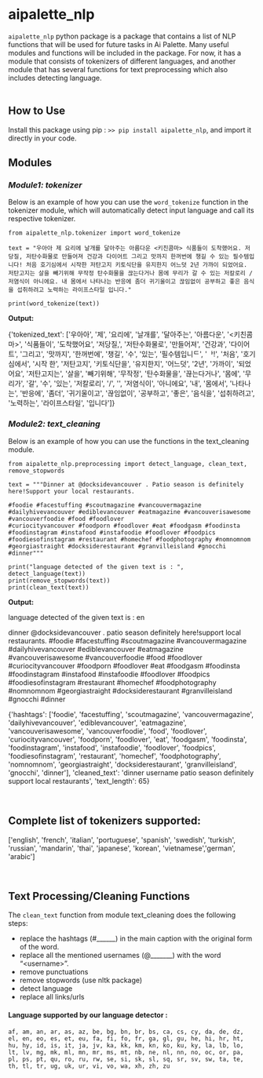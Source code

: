 # aipalette_nlp
```aipalette_nlp``` python package is a package that contains a list of NLP functions that will be used for future tasks in Ai Palette. Many useful modules and functions will be included in the package. For now, it has a module that consists of tokenizers of different languages, and another module that has several functions for text preprocessing which also includes detecting language.  
<br>

## How to Use
Install this package using pip : `>> pip install aipalette_nlp`, and import it directly in your code.
<br>
        
## Modules 
    
### *Module1: tokenizer*    
Below is an example of how you can use the ```word_tokenize``` function in the tokenizer module, which will automatically detect input language and call its respective tokenizer.

```  
from aipalette_nlp.tokenizer import word_tokenize

text = "우아아 제 요리에 날개를 달아주는 아름다운 <키친콤마> 식품들이 도착했어요. 저당질, 저탄수화물로 만들어져 건강과 다이어트 그리고 맛까지 한꺼번에 챙길 수 있는 필수템입니다! 처음 호기심에서 시작한 저탄고지 키토식단을 유지한지 어느덧 2년 가까이 되었어요. 저탄고지는 살을 빼기위해 무작정 탄수화물을 끊는다거나 몸에 무리가 갈 수 있는 저칼로리 / 저염식이 아니에요. 내 몸에서 나타나는 반응에 좀더 귀기울이고 끊임없이 공부하고 좋은 음식을 섭취하려고 노력하는 라이프스타일 입니다."  

print(word_tokenize(text)) 
```
**Output:**

{'tokenized_text': ['우아아', '제', '요리에', '날개를', '달아주는', '아름다운', '<키친콤마>', '식품들이', '도착했어요', '저당질,', '저탄수화물로', '만들어져', '건강과', '다이어트', '그리고', '맛까지', '한꺼번에', '챙길', '수', '있는', '필수템입니ᄃ', 'ᅡ!', '처음', '호기심에서', '시작 한', '저탄고지', '키토식단을', '유지한지', '어느덧', '2년', '가까이', '되었어요', '저탄고지는', '살을', '빼기위해', '무작정', '탄수화물을', '끊는다거나', '몸에', '무리가', '갈', '수', '있는', '저칼로리', '/', '', '저염식이', '아니에요', '내', '몸에서', '나타나는', '반응에', '좀더', '귀기울이고', '끊임없이', '공부하고', '좋은', '음식을', '섭취하려고', '노력하는', '라이프스타일', '입니다']}

### *Module2: text_cleaning* 
Below is an example of how you can use the functions in the text_cleaning module.    
```
from aipalette_nlp.preprocessing import detect_language, clean_text, remove_stopwords

text = """Dinner at @docksidevancouver . Patio season is definitely here!Support your local restaurants.

#foodie #facestuffing #scoutmagazine #vancouvermagazine #dailyhivevancouver #ediblevancouver #eatmagazine #vancouverisawesome #vancouverfoodie #food #foodlover
#curiocityvancouver #foodporn #foodlover #eat #foodgasm #foodinsta #foodinstagram #instafood #instafoodie #foodlover #foodpics  #foodiesofinstagram #restaurant #homechef #foodphotography #nomnomnom #georgiastraight #docksiderestaurant #granvilleisland #gnocchi #dinner"""

print("language detected of the given text is : ", detect_language(text))
print(remove_stopwords(text))
print(clean_text(text))

```  
   
**Output:** 

language detected of the given text is : en

dinner @docksidevancouver . patio season definitely here!support local restaurants. #foodie #facestuffing #scoutmagazine #vancouvermagazine #dailyhivevancouver #ediblevancouver #eatmagazine #vancouverisawesome #vancouverfoodie #food #foodlover #curiocityvancouver #foodporn #foodlover #eat #foodgasm #foodinsta #foodinstagram #instafood #instafoodie #foodlover #foodpics #foodiesofinstagram #restaurant #homechef #foodphotography #nomnomnom #georgiastraight #docksiderestaurant #granvilleisland #gnocchi #dinner

{'hashtags': ['foodie', 'facestuffing', 'scoutmagazine', 'vancouvermagazine', 'dailyhivevancouver', 'ediblevancouver', 'eatmagazine', 'vancouverisawesome', 'vancouverfoodie', 'food', 'foodlover', 'curiocityvancouver', 'foodporn', 'foodlover', 'eat', 'foodgasm', 'foodinsta', 'foodinstagram', 'instafood', 'instafoodie', 'foodlover', 'foodpics', 'foodiesofinstagram', 'restaurant', 'homechef', 'foodphotography', 'nomnomnom', 'georgiastraight', 'docksiderestaurant', 'granvilleisland', 'gnocchi', 'dinner'], 'cleaned_text': 'dinner username patio season definitely support local restaurants', 'text_length': 65} 

<br>

## Complete list of tokenizers supported:

['english', 'french', 'italian', 'portuguese', 'spanish', 'swedish', 'turkish', 'russian', 'mandarin', 'thai', 'japanese', 'korean', 'vietnamese','german', 'arabic']    

<br>

## Text Processing/Cleaning Functions   
The ```clean_text``` function from module text_cleaning does the following steps:   

* replace the hashtags (#______) in the main caption with the original form of the word.
* replace all the mentioned usernames (@_______) with the word “\<username>”.
* remove punctuations
* remove stopwords (use nltk package)
* detect language
* replace all links/urls


#### Language supported by our language detector :
`af, am, an, ar, as, az, be, bg, bn, br, bs, ca, cs, cy, da, de, dz, el, en, eo, es, et, eu, fa, fi, fo, fr, ga, gl, gu, he, hi, hr, ht, hu, hy, id, is, it, ja, jv, ka, kk, km, kn, ko, ku, ky, la, lb, lo, lt, lv, mg, mk, ml, mn, mr, ms, mt, nb, ne, nl, nn, no, oc, or, pa, pl, ps, pt, qu, ro, ru, rw, se, si, sk, sl, sq, sr, sv, sw, ta, te, th, tl, tr, ug, uk, ur, vi, vo, wa, xh, zh, zu`